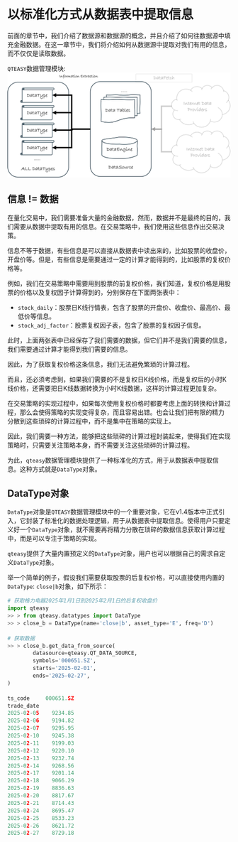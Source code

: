 # 以标准化方式从数据表中提取信息

前面的章节中，我们介绍了数据源和数据源的概念，并且介绍了如何往数据源中填充金融数据。在这一章节中，我们将介绍如何从数据源中提取对我们有用的信息，而不仅仅是读取数据。

`QTEASY`数据管理模块: ![数据获取模块结构](img/InformationExtraction.png)

## 信息 != 数据

在量化交易中，我们需要准备大量的金融数据，然而，数据并不是最终的目的，我们需要从数据中提取有用的信息。在交易策略中，我们使用这些信息作出交易决策。

信息不等于数据，有些信息是可以直接从数据表中读出来的，比如股票的收盘价，开盘价等。但是，有些信息是需要通过一定的计算才能得到的，比如股票的复权价格等。

例如，我们在交易策略中需要用到股票的前复权价格，我们知道，复权价格是用股票的价格以及复权因子计算得到的，分别保存在下面两张表中：

- `stock_daily`：股票日K线行情表，包含了股票的开盘价、收盘价、最高价、最低价等信息。
- `stock_adj_factor`：股票复权因子表，包含了股票的复权因子信息。

此时，上面两张表中已经保存了我们需要的数据，但它们并不是我们需要的信息，我们需要通过计算才能得到我们需要的信息。

因此，为了获取复权价格这条信息，我们无法避免繁琐的计算过程。

而且，还必须考虑到，如果我们需要的不是复权日K线价格，而是复权后的小时K线价格，还需要把日K线数据转换为小时K线数据，这样的计算过程更加复杂。

在交易策略的实现过程中，如果每次使用复权价格时都要考虑上面的转换和计算过程，那么会使得策略的实现变得复杂，而且容易出错。也会让我们把有限的精力
分散到这些琐碎的计算过程中，而不是集中在策略的实现上。

因此，我们需要一种方法，能够把这些琐碎的计算过程封装起来，使得我们在实现策略时，只需要关注策略本身，而不需要关注这些琐碎的计算过程。

为此，`qteasy`数据管理模块提供了一种标准化的方式，用于从数据表中提取信息。这种方式就是`DataType`对象。

## DataType对象

`DataType`对象是`QTEASY`数据管理模块中的一个重要对象，它在v1.4版本中正式引入，它封装了标准化的数据处理逻辑，用于从数据表中提取信息。使得用户只要定义好一个`DataType`对象，就不需要再将精力分散在琐碎的数据信息获取计算过程中，而是可以专注于策略的实现。

`qteasy`提供了大量内置预定义的`DataType`对象，用户也可以根据自己的需求自定义`DataType`对象。

举一个简单的例子，假设我们需要获取股票的后复权价格，可以直接使用内置的`DataType`: `close|b`对象，如下所示：

```python
# 获取格力电器2025年1月1日到2025年2月1日的后复权收盘价
import qteasy
>> > from qteasy.datatypes import DataType
>> > close_b = DataType(name='close|b', asset_type='E', freq='D')

# 获取数据
>> > close_b.get_data_from_source(
        datasource=qteasy.QT_DATA_SOURCE, 
        symbols='000651.SZ', 
        starts='2025-02-01', 
        ends='2025-02-27',
)

ts_code     000651.SZ
trade_date           
2025-02-05    9234.85
2025-02-06    9194.82
2025-02-07    9295.95
2025-02-10    9245.38
2025-02-11    9199.03
2025-02-12    9220.10
2025-02-13    9232.74
2025-02-14    9268.56
2025-02-17    9201.14
2025-02-18    9066.29
2025-02-19    8836.63
2025-02-20    8817.67
2025-02-21    8714.43
2025-02-24    8695.47
2025-02-25    8533.23
2025-02-26    8621.72
2025-02-27    8729.18
```
